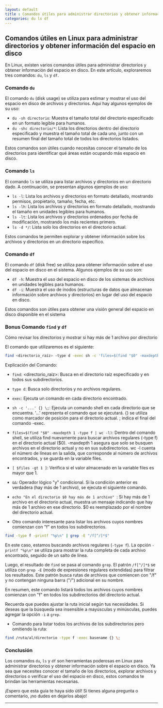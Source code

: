 ```yaml
---
layout: default
title : Comandos útiles para administrar directorios y obtener información del espacio en disco (du,ls,df,find)
categories: du ls df
---
```


## Comandos útiles en Linux para administrar directorios y obtener información del espacio en disco

En Linux, existen varios comandos útiles para administrar directorios y obtener información del espacio en disco. En este artículo, exploraremos tres comandos: `du`, `ls` y `df`.

### Comando `du`

El comando `du` (disk usage) se utiliza para estimar y mostrar el uso del espacio en disco de archivos y directorios. Aquí hay algunos ejemplos de su uso:

- `du -sh directorio`: Muestra el tamaño total del directorio especificado en un formato legible para humanos.
- `du -shc directorio/*`: Lista los directorios dentro del directorio especificado y muestra el tamaño total de cada uno, junto con un resumen final del tamaño total de todos los directorios listados.

Estos comandos son útiles cuando necesitas conocer el tamaño de los directorios para identificar qué áreas están ocupando más espacio en disco.

### Comando `ls`

El comando `ls` se utiliza para listar archivos y directorios en un directorio dado. A continuación, se presentan algunos ejemplos de uso:

- `ls -l`: Lista los archivos y directorios en formato detallado, mostrando permisos, propietario, tamaño, fecha, etc.
- `ls -lh`: Lista los archivos y directorios en formato detallado, mostrando el tamaño en unidades legibles para humanos.
- `ls -lt`: Lista los archivos y directorios ordenados por fecha de modificación, mostrando los más recientes primero.
- `ls -d */`: Lista solo los directorios en el directorio actual.

Estos comandos te permiten explorar y obtener información sobre los archivos y directorios en un directorio específico.

### Comando `df`

El comando `df` (disk free) se utiliza para obtener información sobre el uso del espacio en disco en el sistema. Algunos ejemplos de su uso son:

- `df -h`: Muestra el uso del espacio en disco de los sistemas de archivos en unidades legibles para humanos.
- `df -i`: Muestra el uso de inodos (estructuras de datos que almacenan información sobre archivos y directorios) en lugar del uso del espacio en disco.

Estos comandos son útiles para obtener una visión general del espacio en disco disponible en el sistema

### Bonus Comando `find` y `df`

Cómo revisar los directorios y mostrar si hay más de 1 archivo por directorio

El comando que utilizaremos es el siguiente:

```bash
find <directorio_raíz> -type d -exec sh -c 'files=$(find "$0" -maxdepth 1 -type f | wc -l); [ $files -gt 1 ] && echo "En el directorio $0 hay más de 1 archivo"' {} \;
```
Explicación del Comando:

- `find`: <directorio_raíz>: Busca en el directorio raíz especificado y en todos sus subdirectorios.

- `type d`: Busca solo directorios y no archivos regulares.

- `exec`: Ejecuta un comando en cada directorio encontrado.

- `sh -c '...' {} \;`: Ejecuta un comando shell en cada directorio que se encuentra. '...' representa el comando que se ejecutará. {} se utiliza como marcador de posición para el directorio actual. \; indica el final del comando -exec.

- `files=$(find "$0" -maxdepth 1 -type f | wc -l)`: Dentro del comando shell, se utiliza find nuevamente para buscar archivos regulares (-type f) en el directorio actual ($0). -maxdepth 1 asegura que solo se busquen archivos en el directorio actual y no en sus subdirectorios. wc -l cuenta el número de líneas en la salida, que corresponde al número de archivos encontrados, y se guarda en la variable files.

- `[ $files -gt 1 ]`: Verifica si el valor almacenado en la variable files es mayor que 1.

- `&&`: Operador lógico "y" condicional. Si la condición anterior es verdadera (hay más de 1 archivo), se ejecuta el siguiente comando.

- `echo "En el directorio $0 hay más de 1 archivo" `: Si hay más de 1 archivo en el directorio actual, muestra un mensaje indicando que hay más de 1 archivo en ese directorio. $0 es reemplazado por el nombre del directorio actual.

- Otro comando interesante para listar los archivos cuyos nombres comienzan con "f" en todos los subdirectorios. 

```bash
find -type f -printf "%p\n" | grep -E "/f[^/]*$"
```

En este caso, estamos buscando archivos regulares (`-type f`). La opción `-printf "%p\n"` se utiliza para mostrar la ruta completa de cada archivo encontrado, seguido de un salto de línea.

Luego, el resultado de `find` se pasa al comando `grep`. El patrón `/f[^/]*$` se utiliza con `grep -E` (modo de expresiones regulares extendidas) para filtrar los resultados. Este patrón busca rutas de archivos que comiencen con "/f" y no contengan ninguna barra ("/") adicional en su nombre.

En resumen, este comando listará todos los archivos cuyos nombres comienzan con "f" en todos los subdirectorios del directorio actual.

Recuerda que puedes ajustar la ruta inicial según tus necesidades. Si deseas que la búsqueda sea insensible a mayúsculas y minúsculas, puedes agregar la opción `-i` a `grep`.

- Comando para listar todos los archivos de los subdirectorios pero omitiendo la ruta:
  
```bash
find /ruta/al/directorio -type f -exec basename {} \;
```


### Conclusión

Los comandos `du`, `ls` y `df` son herramientas poderosas en Linux para administrar directorios y obtener información sobre el espacio en disco. Ya sea que necesites conocer el tamaño de los directorios, explorar archivos y directorios o verificar el uso del espacio en disco, estos comandos te brindan las herramientas necesarias.

¡Espero que esta guía te haya sido útil! Si tienes alguna pregunta o comentario, ¡no dudes en dejarlos abajo!

---
